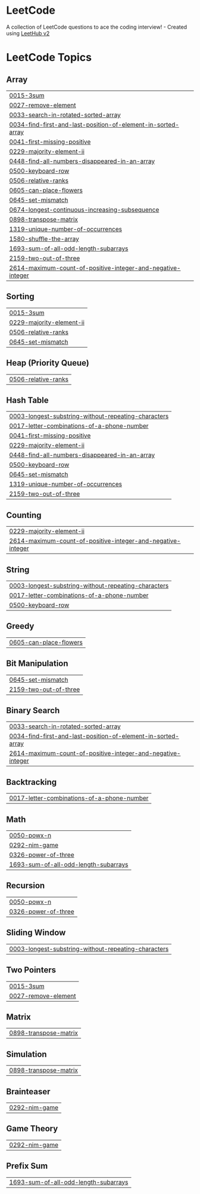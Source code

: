 # LeetCode
A collection of LeetCode questions to ace the coding interview! - Created using [LeetHub v2](https://github.com/arunbhardwaj/LeetHub-2.0)

<!---LeetCode Topics Start-->
# LeetCode Topics
## Array
|  |
| ------- |
| [0015-3sum](https://github.com/vaishnavipullabhotla/LeetCode/tree/master/0015-3sum) |
| [0027-remove-element](https://github.com/vaishnavipullabhotla/LeetCode/tree/master/0027-remove-element) |
| [0033-search-in-rotated-sorted-array](https://github.com/vaishnavipullabhotla/LeetCode/tree/master/0033-search-in-rotated-sorted-array) |
| [0034-find-first-and-last-position-of-element-in-sorted-array](https://github.com/vaishnavipullabhotla/LeetCode/tree/master/0034-find-first-and-last-position-of-element-in-sorted-array) |
| [0041-first-missing-positive](https://github.com/vaishnavipullabhotla/LeetCode/tree/master/0041-first-missing-positive) |
| [0229-majority-element-ii](https://github.com/vaishnavipullabhotla/LeetCode/tree/master/0229-majority-element-ii) |
| [0448-find-all-numbers-disappeared-in-an-array](https://github.com/vaishnavipullabhotla/LeetCode/tree/master/0448-find-all-numbers-disappeared-in-an-array) |
| [0500-keyboard-row](https://github.com/vaishnavipullabhotla/LeetCode/tree/master/0500-keyboard-row) |
| [0506-relative-ranks](https://github.com/vaishnavipullabhotla/LeetCode/tree/master/0506-relative-ranks) |
| [0605-can-place-flowers](https://github.com/vaishnavipullabhotla/LeetCode/tree/master/0605-can-place-flowers) |
| [0645-set-mismatch](https://github.com/vaishnavipullabhotla/LeetCode/tree/master/0645-set-mismatch) |
| [0674-longest-continuous-increasing-subsequence](https://github.com/vaishnavipullabhotla/LeetCode/tree/master/0674-longest-continuous-increasing-subsequence) |
| [0898-transpose-matrix](https://github.com/vaishnavipullabhotla/LeetCode/tree/master/0898-transpose-matrix) |
| [1319-unique-number-of-occurrences](https://github.com/vaishnavipullabhotla/LeetCode/tree/master/1319-unique-number-of-occurrences) |
| [1580-shuffle-the-array](https://github.com/vaishnavipullabhotla/LeetCode/tree/master/1580-shuffle-the-array) |
| [1693-sum-of-all-odd-length-subarrays](https://github.com/vaishnavipullabhotla/LeetCode/tree/master/1693-sum-of-all-odd-length-subarrays) |
| [2159-two-out-of-three](https://github.com/vaishnavipullabhotla/LeetCode/tree/master/2159-two-out-of-three) |
| [2614-maximum-count-of-positive-integer-and-negative-integer](https://github.com/vaishnavipullabhotla/LeetCode/tree/master/2614-maximum-count-of-positive-integer-and-negative-integer) |
## Sorting
|  |
| ------- |
| [0015-3sum](https://github.com/vaishnavipullabhotla/LeetCode/tree/master/0015-3sum) |
| [0229-majority-element-ii](https://github.com/vaishnavipullabhotla/LeetCode/tree/master/0229-majority-element-ii) |
| [0506-relative-ranks](https://github.com/vaishnavipullabhotla/LeetCode/tree/master/0506-relative-ranks) |
| [0645-set-mismatch](https://github.com/vaishnavipullabhotla/LeetCode/tree/master/0645-set-mismatch) |
## Heap (Priority Queue)
|  |
| ------- |
| [0506-relative-ranks](https://github.com/vaishnavipullabhotla/LeetCode/tree/master/0506-relative-ranks) |
## Hash Table
|  |
| ------- |
| [0003-longest-substring-without-repeating-characters](https://github.com/vaishnavipullabhotla/LeetCode/tree/master/0003-longest-substring-without-repeating-characters) |
| [0017-letter-combinations-of-a-phone-number](https://github.com/vaishnavipullabhotla/LeetCode/tree/master/0017-letter-combinations-of-a-phone-number) |
| [0041-first-missing-positive](https://github.com/vaishnavipullabhotla/LeetCode/tree/master/0041-first-missing-positive) |
| [0229-majority-element-ii](https://github.com/vaishnavipullabhotla/LeetCode/tree/master/0229-majority-element-ii) |
| [0448-find-all-numbers-disappeared-in-an-array](https://github.com/vaishnavipullabhotla/LeetCode/tree/master/0448-find-all-numbers-disappeared-in-an-array) |
| [0500-keyboard-row](https://github.com/vaishnavipullabhotla/LeetCode/tree/master/0500-keyboard-row) |
| [0645-set-mismatch](https://github.com/vaishnavipullabhotla/LeetCode/tree/master/0645-set-mismatch) |
| [1319-unique-number-of-occurrences](https://github.com/vaishnavipullabhotla/LeetCode/tree/master/1319-unique-number-of-occurrences) |
| [2159-two-out-of-three](https://github.com/vaishnavipullabhotla/LeetCode/tree/master/2159-two-out-of-three) |
## Counting
|  |
| ------- |
| [0229-majority-element-ii](https://github.com/vaishnavipullabhotla/LeetCode/tree/master/0229-majority-element-ii) |
| [2614-maximum-count-of-positive-integer-and-negative-integer](https://github.com/vaishnavipullabhotla/LeetCode/tree/master/2614-maximum-count-of-positive-integer-and-negative-integer) |
## String
|  |
| ------- |
| [0003-longest-substring-without-repeating-characters](https://github.com/vaishnavipullabhotla/LeetCode/tree/master/0003-longest-substring-without-repeating-characters) |
| [0017-letter-combinations-of-a-phone-number](https://github.com/vaishnavipullabhotla/LeetCode/tree/master/0017-letter-combinations-of-a-phone-number) |
| [0500-keyboard-row](https://github.com/vaishnavipullabhotla/LeetCode/tree/master/0500-keyboard-row) |
## Greedy
|  |
| ------- |
| [0605-can-place-flowers](https://github.com/vaishnavipullabhotla/LeetCode/tree/master/0605-can-place-flowers) |
## Bit Manipulation
|  |
| ------- |
| [0645-set-mismatch](https://github.com/vaishnavipullabhotla/LeetCode/tree/master/0645-set-mismatch) |
| [2159-two-out-of-three](https://github.com/vaishnavipullabhotla/LeetCode/tree/master/2159-two-out-of-three) |
## Binary Search
|  |
| ------- |
| [0033-search-in-rotated-sorted-array](https://github.com/vaishnavipullabhotla/LeetCode/tree/master/0033-search-in-rotated-sorted-array) |
| [0034-find-first-and-last-position-of-element-in-sorted-array](https://github.com/vaishnavipullabhotla/LeetCode/tree/master/0034-find-first-and-last-position-of-element-in-sorted-array) |
| [2614-maximum-count-of-positive-integer-and-negative-integer](https://github.com/vaishnavipullabhotla/LeetCode/tree/master/2614-maximum-count-of-positive-integer-and-negative-integer) |
## Backtracking
|  |
| ------- |
| [0017-letter-combinations-of-a-phone-number](https://github.com/vaishnavipullabhotla/LeetCode/tree/master/0017-letter-combinations-of-a-phone-number) |
## Math
|  |
| ------- |
| [0050-powx-n](https://github.com/vaishnavipullabhotla/LeetCode/tree/master/0050-powx-n) |
| [0292-nim-game](https://github.com/vaishnavipullabhotla/LeetCode/tree/master/0292-nim-game) |
| [0326-power-of-three](https://github.com/vaishnavipullabhotla/LeetCode/tree/master/0326-power-of-three) |
| [1693-sum-of-all-odd-length-subarrays](https://github.com/vaishnavipullabhotla/LeetCode/tree/master/1693-sum-of-all-odd-length-subarrays) |
## Recursion
|  |
| ------- |
| [0050-powx-n](https://github.com/vaishnavipullabhotla/LeetCode/tree/master/0050-powx-n) |
| [0326-power-of-three](https://github.com/vaishnavipullabhotla/LeetCode/tree/master/0326-power-of-three) |
## Sliding Window
|  |
| ------- |
| [0003-longest-substring-without-repeating-characters](https://github.com/vaishnavipullabhotla/LeetCode/tree/master/0003-longest-substring-without-repeating-characters) |
## Two Pointers
|  |
| ------- |
| [0015-3sum](https://github.com/vaishnavipullabhotla/LeetCode/tree/master/0015-3sum) |
| [0027-remove-element](https://github.com/vaishnavipullabhotla/LeetCode/tree/master/0027-remove-element) |
## Matrix
|  |
| ------- |
| [0898-transpose-matrix](https://github.com/vaishnavipullabhotla/LeetCode/tree/master/0898-transpose-matrix) |
## Simulation
|  |
| ------- |
| [0898-transpose-matrix](https://github.com/vaishnavipullabhotla/LeetCode/tree/master/0898-transpose-matrix) |
## Brainteaser
|  |
| ------- |
| [0292-nim-game](https://github.com/vaishnavipullabhotla/LeetCode/tree/master/0292-nim-game) |
## Game Theory
|  |
| ------- |
| [0292-nim-game](https://github.com/vaishnavipullabhotla/LeetCode/tree/master/0292-nim-game) |
## Prefix Sum
|  |
| ------- |
| [1693-sum-of-all-odd-length-subarrays](https://github.com/vaishnavipullabhotla/LeetCode/tree/master/1693-sum-of-all-odd-length-subarrays) |
<!---LeetCode Topics End-->